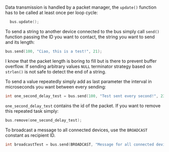 Data transmission is handled by a packet manager, the `update()` function has to be called at least once per loop cycle:

```cpp  
  bus.update();
```

To send a string to another device connected to the bus simply call `send()` function passing the ID you want to contact, the string you want to send and its length:

```cpp
bus.send(100, "Ciao, this is a test!", 21);
```
I know that the packet length is boring to fill but is there to prevent buffer overflow. If sending arbitrary values `NULL` terminator strategy based on `strlen()` is not safe to detect the end of a string.

To send a value repeatedly simply add as last parameter the interval in microseconds you want between every sending:

```cpp
int one_second_delay_test = bus.send(100, "Test sent every second!", 23, 1000000);
```

`one_second_delay_test` contains the id of the packet. If you want to remove this repeated task simply:

```cpp
bus.remove(one_second_delay_test);
```

To broadcast a message to all connected devices, use the `BROADCAST` constant as recipient ID.

```cpp
int broadcastTest = bus.send(BROADCAST, "Message for all connected devices.", 34);
```